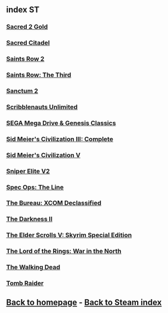 ## index ST

### [Sacred 2 Gold](Sacred2Gold/Sacred2Gold.md)    
### [Sacred Citadel](SacredCitadel/SacredCitadel.md)    
### [Saints Row 2](SaintsRow2/SaintsRow2.md)    
### [Saints Row: The Third](SaintsRow3/SaintsRow3.md)    
### [Sanctum 2](Sanctum2/Sanctum2.md)   
### [Scribblenauts Unlimited](ScribblenautsUnlimited/ScribblenautsUnlimited.md)    
### [SEGA Mega Drive & Genesis Classics](SEGAMegaDrive/SEGAMegaDrive.md)    
### [Sid Meier's Civilization III: Complete](SidMeiersCivilizationIIIComplete/SidMeiersCivilizationIIIComplete.md)    
### [Sid Meier's Civilization V](SidMeiersCivilizationV/SidMeiersCivilizationV.md)    
### [Sniper Elite V2](SniperEliteV2/SniperEliteV2.md)    
### [Spec Ops: The Line](SpecOpsTheLine/SpecOpsTheLine.md)    
### [The Bureau: XCOM Declassified](TheBureauXCOMDeclassified/TheBureauXCOMDeclassified.md)    
### [The Darkness II](TheDarknessII/TheDarknessII.md)    
### [The Elder Scrolls V: Skyrim Special Edition](Skyrim/Skyrim.md)    
### [The Lord of the Rings: War in the North](lotr/lotr.md)    
### [The Walking Dead](TheWalkingDead/TheWalkingDead.md)    
### [Tomb Raider](TombRaider/TombRaider.md)    

## [Back to homepage](/)  -  [Back to Steam index](/Steam/indexSteam.html)
